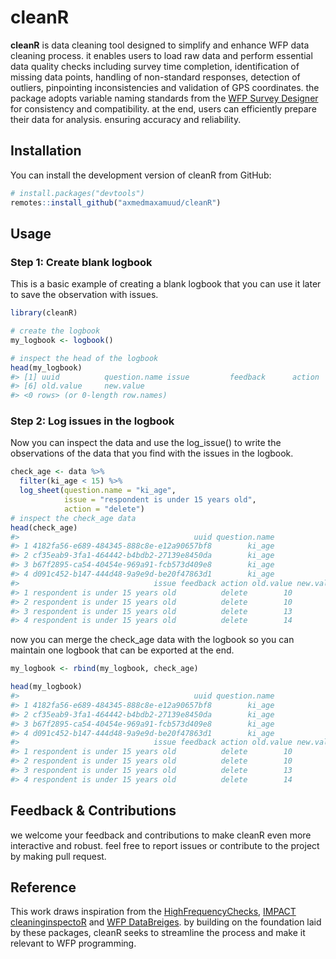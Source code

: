 
<!-- README.md is generated from README.Rmd. Please edit that file -->

# cleanR

<!-- badges: start -->
<!-- badges: end -->

**cleanR** is data cleaning tool designed to simplify and enhance WFP
data cleaning process. it enables users to load raw data and perform
essential data quality checks including survey time completion,
identification of missing data points, handling of non-standard
responses, detection of outliers, pinpointing inconsistencies and
validation of GPS coordinates. the package adopts variable naming
standards from the [WFP Survey
Designer](https://www.surveydesigner.vam.wfp.org/) for consistency and
compatibility. at the end, users can efficiently prepare their data for
analysis. ensuring accuracy and reliability.

## Installation

You can install the development version of cleanR from GitHub:

``` r
# install.packages("devtools")
remotes::install_github("axmedmaxamuud/cleanR")
```

## Usage

### Step 1: Create blank logbook

This is a basic example of creating a blank logbook that you can use it
later to save the observation with issues.

``` r
library(cleanR)

# create the logbook
my_logbook <- logbook()

# inspect the head of the logbook
head(my_logbook)
#> [1] uuid          question.name issue         feedback      action       
#> [6] old.value     new.value    
#> <0 rows> (or 0-length row.names)
```

### Step 2: Log issues in the logbook

Now you can inspect the data and use the log_issue() to write the
observations of the data that you find with the issues in the logbook.

``` r
check_age <- data %>% 
  filter(ki_age < 15) %>% 
  log_sheet(question.name = "ki_age",
            issue = "respondent is under 15 years old",
            action = "delete")
# inspect the check_age data
head(check_age)
#>                                       uuid question.name
#> 1 4182fa56-e689-484345-888c8e-e12a90657bf8        ki_age
#> 2 cf35eab9-3fa1-464442-b4bdb2-27139e8450da        ki_age
#> 3 b67f2895-ca54-40454e-969a91-fcb573d409e8        ki_age
#> 4 d091c452-b147-444d48-9a9e9d-be20f47863d1        ki_age
#>                              issue feedback action old.value new.value
#> 1 respondent is under 15 years old          delete        10          
#> 2 respondent is under 15 years old          delete        10          
#> 3 respondent is under 15 years old          delete        13          
#> 4 respondent is under 15 years old          delete        14
```

now you can merge the check_age data with the logbook so you can
maintain one logbook that can be exported at the end.

``` r
my_logbook <- rbind(my_logbook, check_age)

head(my_logbook)
#>                                       uuid question.name
#> 1 4182fa56-e689-484345-888c8e-e12a90657bf8        ki_age
#> 2 cf35eab9-3fa1-464442-b4bdb2-27139e8450da        ki_age
#> 3 b67f2895-ca54-40454e-969a91-fcb573d409e8        ki_age
#> 4 d091c452-b147-444d48-9a9e9d-be20f47863d1        ki_age
#>                              issue feedback action old.value new.value
#> 1 respondent is under 15 years old          delete        10          
#> 2 respondent is under 15 years old          delete        10          
#> 3 respondent is under 15 years old          delete        13          
#> 4 respondent is under 15 years old          delete        14
```

## Feedback & Contributions

we welcome your feedback and contributions to make cleanR even more
interactive and robust. feel free to report issues or contribute to the
project by making pull request.

## Reference

This work draws inspiration from the
[HighFrequencyChecks](https://unhcr.github.io/HighFrequencyChecks/docs/),
[IMPACT
cleaninginspectoR](https://github.com/impact-initiatives/cleaninginspectoR)
and [WFP DataBreiges](https://databridges.vam.wfp.org/). by building on
the foundation laid by these packages, cleanR seeks to streamline the
process and make it relevant to WFP programming.
